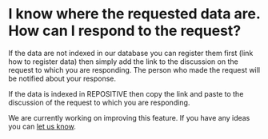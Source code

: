 # I know where the requested data are. How can I respond to the request?

If the data are not indexed in our database you can register them first (link how to register data) then simply add the link to the discussion on the request to which you are responding. The person who made the request will be notified about your response.

If the data is indexed in REPOSITIVE then copy the link and paste to the discussion of the request to which you are responding.

We are currently working on improving this feature. If you have any ideas you can [let us know](users@repositive.io).
